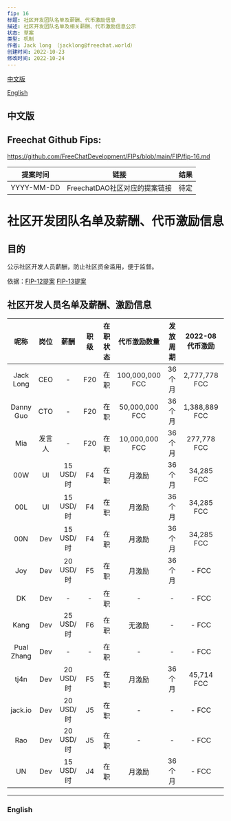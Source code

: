 ```yaml
---
fip: 16
标题: 社区开发团队名单及薪酬、代币激励信息
描述: 社区开发团队名单及相关薪酬、代币激励信息公示
状态: 草案
类型: 机制
作者: Jack long （jacklong@freechat.world）
创建时间: 2022-10-23
修改时间: 2022-10-24
---
```


[中文版](#1)

[English](#2)

<h2 id="1">中文版</h2>

## Freechat Github Fips: 

https://github.com/FreeChatDevelopment/FIPs/blob/main/FIP/fip-16.md


  | 提案时间 | 链接 | 结果 |
  |:-:|:-:|:-:|
  | YYYY-MM-DD |FreechatDAO社区对应的提案链接|待定|

# 社区开发团队名单及薪酬、代币激励信息

## 目的
公示社区开发人员薪酬，防止社区资金滥用，便于监督。

依据：[FIP-12提案](https://snapshot.org/#/freechatdao.eth/proposal/0x56a07c7f382b5a66aecc1ebaf2ebad39e493760402357f5071bb1ebb2949d71d)
[FIP-13提案](https://snapshot.org/#/freechatdao.eth/proposal/0x56a07c7f382b5a66aecc1ebaf2ebad39e493760402357f5071bb1ebb2949d71d)

## 社区开发人员名单及薪酬、激励信息
|   呢称   | 岗位 |   薪酬   | 职级 |在职状态|   代币激励数量  |发放周期|2022-08代币激励|2022-09代币激励|2022-10代币激励 |
|:-------:|:----:|:-------:|:---:|:-----:|:-------------:|:-----------:|:-----------:|:------------:|:------------:|
|Jack Long|CEO   |    -    | F20  |在职 |100,000,000 FCC  |36个月 |2,777,778 FCC|2,777,778 FCC|2,777,778 FCC|
|Danny Guo|CTO   |    -    | F20  |在职 |50,000,000 FCC   |36个月 |1,388,889 FCC|1,388,889 FCC|1,388,889 FCC|
|Mia      |发言人 |    -    | F20  |在职 |10,000,000 FCC   |36个月 |277,778 FCC  |277,778 FCC  |277,778 FCC  |
|00W      |UI    |15 USD/时 | F4  |在职 |月激励             |36个月|34,285 FCC   |34,285 FCC   | - FCC       |
|00L      |UI    |15 USD/时 | F4  |在职 |月激励             |36个月|34,285 FCC   |34,285 FCC   | - FCC       | 
|00N      |Dev   |15 USD/时 | F4  |在职 |月激励             |36个月|34,285 FCC   |34,285 FCC   | - FCC       |  
|Joy      |Dev   |20 USD/时 | F5  |在职 |月激励             |36个月|- FCC        | - FCC       | - FCC       | 
|DK       |Dev   |    -     | -   |在职 |-                 |-    |- FCC        | - FCC       | - FCC        | 
|Kang     |Dev   |25 USD/时 | F6   |在职 |无激励             |-    |- FCC       | - FCC       | - FCC        |
|Pual Zhang|Dev  |    -     | -   |在职 |-                 |-    |- FCC        | - FCC       | - FCC        | 
|tj4n     |Dev   |20 USD/时 | F5   |在职 |月激励            |36个月|45,714 FCC  |45,714 FCC    | - FCC        | 
|jack.io  |Dev   |20 USD/时 | J5   |在职 |-                |-    |- FCC        | - FCC        | - FCC        |
|Rao      |Dev   |20 USD/时 | J5   |在职 |-                |-    |- FCC        | - FCC        | - FCC        |
|UN       |Dev   |15 USD/时 | J4   |在职 |月激励            |36个月|- FCC        | - FCC        |-  FCC         |

-------------------------

<h3 id="2">English</h3>
